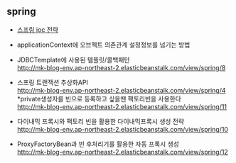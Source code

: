## spring
* [스프링 ioc 전략](https://github.com/Jung-MinGi/SpringStudy/blob/master/springIoc.md)

* applicationContext에 오브젝트 의존관계 설정정보를 넘기는 방법<br>
* JDBCTemplate에 사용된 템플릿/콜백패턴 <br>
http://mk-blog-env.ap-northeast-2.elasticbeanstalk.com/view/spring/8 <br>
* 스프링 트랜잭션 추상화API <br>
http://mk-blog-env.ap-northeast-2.elasticbeanstalk.com/view/spring/4 <br>
*private생성자를 빈으로 등록하고 싶을땐 팩토리빈을 사용한다 <br>
http://mk-blog-env.ap-northeast-2.elasticbeanstalk.com/view/spring/11 <br>
* 다이내믹 프록시와 팩토리 빈을 활용한 다이내믹프록시 생성 전략<br>
http://mk-blog-env.ap-northeast-2.elasticbeanstalk.com/view/spring/10 <br>
* ProxyFactoryBean과 빈 후처리기를 활용한 자동 프록시 생성 <br>
http://mk-blog-env.ap-northeast-2.elasticbeanstalk.com/view/spring/12 <br>

